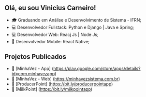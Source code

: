 ##  Olá, eu sou Vinicius Carneiro!

- 🎓 Graduando em Análise e Desenvolvimento de Sistema - IFRN;
- 💻 Desenvolvedor Fullstack: Python e Django | Java e Spring;
- 💻 Desenvolvedor Web: Reacj Js | Node Js;
- 📱 Desenvolvedor Mobile: React Native;

## Projetos Publicados

- 📱 [MinhaVez - App] (https://play.google.com/store/apps/details?id=com.minhavezapp)
- 📱 [MinhaVez - Web] (https://minhavezsistema.com.br)
- 📱 [ProducerPoint] (https://bit.ly/producerpointapp)
- 📱 [MilkPoint] (https://bit.ly/milkpointapp)
